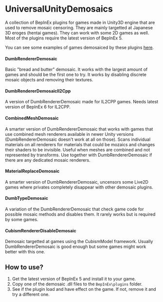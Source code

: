 # UniversalUnityDemosaics
A collection of BepInEx plugins for games made in Unity3D engine that are used to remove mosaic censoring. They are mainly targetted at Japanese 3D eroges (hentai games). They can work with some 2D games as well. Most of the plugins require the latest version of BepInEx 5.

You can see some examples of games demosaiced by these plugins [here](https://www.patreon.com/ManlyMarco?filters[tag]=Modpack).

#### DumbRendererDemosaic
Basic "bread and butter" demosaic. It works with the largest amount of games and should be the first one to try. It works by disabling discrete mosaic objects and removing their textures.
#### DumbRendererDemosaicIl2Cpp
A version of DumbRendererDemosaic made for IL2CPP games. Needs latest version of BepInEx 6 for IL2CPP.
#### CombinedMeshDemosaic
A smarter version of DumbRendererDemosaic that works with games that use combined mesh renderers available in newer Unity versions (DumbRendererDemosaic doesn't work at all on those). Scans individual materials on all renderers for materials that could be mozaics and changes their shaders to be invisible. Useful when meshes are combined and not represented by transforms. Use together with DumbRendererDemosaic if there are any dedicated mosaic renderers.
#### MaterialReplaceDemosaic
A smarter version of DumbRendererDemosaic, uncensors some Live2D games where privates completely disappear with other demosaic plugins.
#### DumbTypeDemosaic
A variation of the DumbRendererDemosaic that check game code for possible mosaic methods and disables them. It rarely works but is required by some games.
#### CubismRendererDisableDemosaic
Demosaic targetted at games using the CubismModel framework. Usually DumbRendererDemosaic is good enough but some games might work better with this one.

## How to use?
1. Get the latest version of BepInEx 5 and install it to your game.
2. Copy one of the demosaic .dll files to the `BepInEx\plugins` folder.
3. See if the plugin load and have effect on the game. If not, remove it and try a different one.
